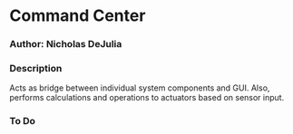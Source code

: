 # Command Center

### Author: Nicholas DeJulia

### Description
Acts as bridge between individual system components and GUI. Also, performs calculations and operations to actuators based on sensor input.

### To Do
